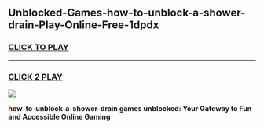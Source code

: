 
## Unblocked-Games-how-to-unblock-a-shower-drain-Play-Online-Free-1dpdx
<h3>
<a href="https://premium76.site?title=how-to-unblock-a-shower-drain&ref=26A">CLICK TO PLAY</a></h3>
<hr>

<h3>
<a href="https://premium76.site?title=how-to-unblock-a-shower-drain&ref=26A">CLICK 2 PLAY</a>
  
</h3>

<a href="https://premium76.site?title=how-to-unblock-a-shower-drain&ref=26A"><img src="https://clearcache.store/games.png"></a>


**how-to-unblock-a-shower-drain games unblocked: Your Gateway to Fun and Accessible Online Gaming**
